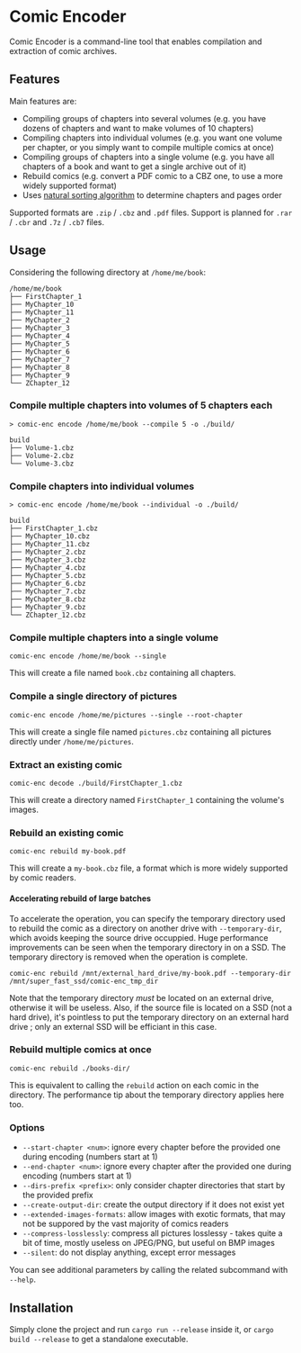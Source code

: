# Comic Encoder

Comic Encoder is a command-line tool that enables compilation and extraction of comic archives.

## Features

Main features are:

* Compiling groups of chapters into several volumes (e.g. you have dozens of chapters and want to make volumes of 10 chapters)
* Compiling chapters into individual volumes (e.g. you want one volume per chapter, or you simply want to compile multiple comics at once)
* Compiling groups of chapters into a single volume (e.g. you have all chapters of a book and want to get a single archive out of it)
* Rebuild comics (e.g. convert a PDF comic to a CBZ one, to use a more widely supported format)
* Uses [natural sorting algorithm](lib/natsort.rs) to determine chapters and pages order

Supported formats are `.zip` / `.cbz` and `.pdf` files.
Support is planned for `.rar` / `.cbr` and `.7z` / `.cb7` files.

## Usage

Considering the following directory at `/home/me/book`:

```
/home/me/book
├── FirstChapter_1
├── MyChapter_10
├── MyChapter_11
├── MyChapter_2
├── MyChapter_3
├── MyChapter_4
├── MyChapter_5
├── MyChapter_6
├── MyChapter_7
├── MyChapter_8
├── MyChapter_9
└── ZChapter_12
```

### Compile multiple chapters into volumes of 5 chapters each

```
> comic-enc encode /home/me/book --compile 5 -o ./build/
```

```
build
├── Volume-1.cbz
├── Volume-2.cbz
└── Volume-3.cbz
```

### Compile chapters into individual volumes

```shell
> comic-enc encode /home/me/book --individual -o ./build/
```

```
build
├── FirstChapter_1.cbz
├── MyChapter_10.cbz
├── MyChapter_11.cbz
├── MyChapter_2.cbz
├── MyChapter_3.cbz
├── MyChapter_4.cbz
├── MyChapter_5.cbz
├── MyChapter_6.cbz
├── MyChapter_7.cbz
├── MyChapter_8.cbz
├── MyChapter_9.cbz
└── ZChapter_12.cbz
```

### Compile multiple chapters into a single volume

```shell
comic-enc encode /home/me/book --single
```

This will create a file named `book.cbz` containing all chapters.

### Compile a single directory of pictures

```shell
comic-enc encode /home/me/pictures --single --root-chapter
```

This will create a single file named `pictures.cbz` containing all pictures directly under `/home/me/pictures`.

### Extract an existing comic

```shell
comic-enc decode ./build/FirstChapter_1.cbz
```

This will create a directory named `FirstChapter_1` containing the volume's images.

### Rebuild an existing comic

```shell
comic-enc rebuild my-book.pdf
```

This will create a `my-book.cbz` file, a format which is more widely supported by comic readers.

#### Accelerating rebuild of large batches

To accelerate the operation, you can specify the temporary directory used to rebuild the comic as a directory on another drive with `--temporary-dir`, which avoids keeping the source drive occuppied. Huge performance improvements can be seen when the temporary directory in on a SSD. The temporary directory is removed when the operation is complete.

```shell
comic-enc rebuild /mnt/external_hard_drive/my-book.pdf --temporary-dir /mnt/super_fast_ssd/comic-enc_tmp_dir
```

Note that the temporary directory _must_ be located on an external drive, otherwise it will be useless. Also, if the source file is located on a SSD (not a hard drive), it's pointless to put the temporary directory on an external hard drive ; only an external SSD will be efficiant in this case.

### Rebuild multiple comics at once

```shell
comic-enc rebuild ./books-dir/
```

This is equivalent to calling the `rebuild` action on each comic in the directory.
The performance tip about the temporary directory applies here too.

### Options

* `--start-chapter <num>`: ignore every chapter before the provided one during encoding (numbers start at 1)
* `--end-chapter <num>`: ignore every chapter after the provided one during encoding (numbers start at 1)
* `--dirs-prefix <prefix>`: only consider chapter directories that start by the provided prefix
* `--create-output-dir`: create the output directory if it does not exist yet
* `--extended-images-formats`: allow images with exotic formats, that may not be suppored by the vast majority of comics readers
* `--compress-losslessly`: compress all pictures losslessy - takes quite a bit of time, mostly useless on JPEG/PNG, but useful on BMP images
* `--silent`: do not display anything, except error messages

You can see additional parameters by calling the related subcommand with `--help`.

## Installation

Simply clone the project and run `cargo run --release` inside it, or `cargo build --release` to get a standalone executable.
